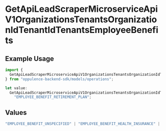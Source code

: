 # GetApiLeadScraperMicroserviceApiV1OrganizationsTenantsOrganizationIdTenantIdTenantsEmployeeBenefits

## Example Usage

```typescript
import {
  GetApiLeadScraperMicroserviceApiV1OrganizationsTenantsOrganizationIdTenantIdTenantsEmployeeBenefits,
} from "oppulence-backend-sdk/models/operations";

let value:
  GetApiLeadScraperMicroserviceApiV1OrganizationsTenantsOrganizationIdTenantIdTenantsEmployeeBenefits =
    "EMPLOYEE_BENEFIT_RETIREMENT_PLAN";
```

## Values

```typescript
"EMPLOYEE_BENEFIT_UNSPECIFIED" | "EMPLOYEE_BENEFIT_HEALTH_INSURANCE" | "EMPLOYEE_BENEFIT_RETIREMENT_PLAN" | "EMPLOYEE_BENEFIT_PAID_TIME_OFF" | "EMPLOYEE_BENEFIT_REMOTE_WORK"
```